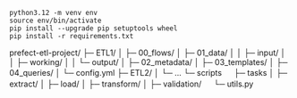 ```
python3.12 -m venv env
source env/bin/activate
pip install --upgrade pip setuptools wheel
pip install -r requirements.txt
```


prefect-etl-project/
├─ ETL1/
│  ├─ 00_flows/
│  ├─ 01_data/
│  │  ├─ input/
│  │  ├─ working/
│  │  └─ output/
│  ├─ 02_metadata/
│  ├─ 03_templates/
│  ├─ 04_queries/
│  └─ config.yml
├─ ETL2/
│  └─ ...
└─ scripts
　 ├─ tasks
   │  ├─ extract/
   │  ├─ load/
   │  ├─ transform/
   │  ├─ validation/
　 └─ utils.py
